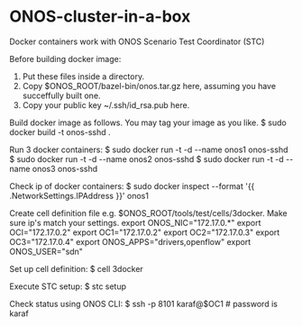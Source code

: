 # ONOS-cluster-in-a-box
Docker containers work with ONOS Scenario Test Coordinator (STC)

Before building docker image:
1. Put these files inside a directory.
2. Copy $ONOS_ROOT/bazel-bin/onos.tar.gz here, assuming you have succeffully built one.
3. Copy your public key ~/.ssh/id_rsa.pub here.

Build docker image as follows. You may tag your image as you like.
$ sudo docker build -t onos-sshd .

Run 3 docker containers:
$ sudo docker run -t -d --name onos1 onos-sshd
$ sudo docker run -t -d --name onos2 onos-sshd
$ sudo docker run -t -d --name onos3 onos-sshd

Check ip of docker containers:
$ sudo docker inspect --format '{{ .NetworkSettings.IPAddress }}' onos1

Create cell definition file e.g. $ONOS_ROOT/tools/test/cells/3docker. Make sure ip's match your settings.
export ONOS_NIC="172.17.0.*"
export OCI="172.17.0.2"
export OC1="172.17.0.2"
export OC2="172.17.0.3"
export OC3="172.17.0.4"
export ONOS_APPS="drivers,openflow"
export ONOS_USER="sdn"

Set up cell definition:
$ cell 3docker

Execute STC setup: 
$ stc setup

Check status using ONOS CLI:
$ ssh -p 8101 karaf@$OC1    # password is karaf
